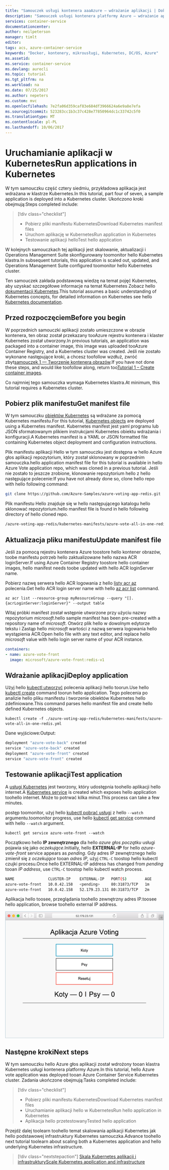 ```yaml
---
title: "Samouczek usługi kontenera aaaAzure — wdrażanie aplikacji | Dokumentacja firmy Microsoft"
description: "Samouczek usługi kontenera platformy Azure — wdrażanie aplikacji"
services: container-service
documentationcenter: 
author: neilpeterson
manager: timlt
editor: 
tags: acs, azure-container-service
keywords: "Docker, kontenery, mikrousługi, Kubernetes, DC/OS, Azure"
ms.assetid: 
ms.service: container-service
ms.devlang: aurecli
ms.topic: tutorial
ms.tgt_pltfrm: na
ms.workload: na
ms.date: 07/25/2017
ms.author: nepeters
ms.custom: mvc
ms.openlocfilehash: 7e2fa06d359caf83e684df3966624a6e9a8e7efa
ms.sourcegitcommit: 523283cc1b3c37c428e77850964dc1c33742c5f0
ms.translationtype: MT
ms.contentlocale: pl-PL
ms.lasthandoff: 10/06/2017
---
```

# <a name="run-applications-in-kubernetes"></a><span data-ttu-id="7c89d-104">Uruchamianie aplikacji w Kubernetes</span><span class="sxs-lookup"><span data-stu-id="7c89d-104">Run applications in Kubernetes</span></span>

<span data-ttu-id="7c89d-105">W tym samouczku część cztery siedmiu, przykładowa aplikacja jest wdrażana w klastrze Kubernetes.</span><span class="sxs-lookup"><span data-stu-id="7c89d-105">In this tutorial, part four of seven, a sample application is deployed into a Kubernetes cluster.</span></span> <span data-ttu-id="7c89d-106">Ukończono kroki obejmują:</span><span class="sxs-lookup"><span data-stu-id="7c89d-106">Steps completed include:</span></span>

> [!div class="checklist"]
> * <span data-ttu-id="7c89d-107">Pobierz pliki manifestu Kubernetes</span><span class="sxs-lookup"><span data-stu-id="7c89d-107">Download Kubernetes manifest files</span></span>
> * <span data-ttu-id="7c89d-108">Uruchom aplikację w Kubernetes</span><span class="sxs-lookup"><span data-stu-id="7c89d-108">Run application in Kubernetes</span></span>
> * <span data-ttu-id="7c89d-109">Testowanie aplikacji hello</span><span class="sxs-lookup"><span data-stu-id="7c89d-109">Test hello application</span></span>

<span data-ttu-id="7c89d-110">W kolejnych samouczkach tej aplikacji jest skalowanie, aktualizacji i Operations Management Suite skonfigurowany toomonitor hello Kubernetes klastra.</span><span class="sxs-lookup"><span data-stu-id="7c89d-110">In subsequent tutorials, this application is scaled out, updated, and Operations Management Suite configured toomonitor hello Kubernetes cluster.</span></span>

<span data-ttu-id="7c89d-111">Ten samouczek zakłada podstawową wiedzę na temat pojęć Kubernetes, aby uzyskać szczegółowe informacje na temat Kubernetes Zobacz hello [dokumentacji Kubernetes](https://kubernetes.io/docs/home/).</span><span class="sxs-lookup"><span data-stu-id="7c89d-111">This tutorial assumes a basic understanding of Kubernetes concepts, for detailed information on Kubernetes see hello [Kubernetes documentation](https://kubernetes.io/docs/home/).</span></span>

## <a name="before-you-begin"></a><span data-ttu-id="7c89d-112">Przed rozpoczęciem</span><span class="sxs-lookup"><span data-stu-id="7c89d-112">Before you begin</span></span>

<span data-ttu-id="7c89d-113">W poprzednich samouczki aplikacji zostało umieszczone w obrazie kontenera, ten obraz został przekazany tooAzure rejestru kontenera i klaster Kubernetes został utworzony.</span><span class="sxs-lookup"><span data-stu-id="7c89d-113">In previous tutorials, an application was packaged into a container image, this image was uploaded tooAzure Container Registry, and a Kubernetes cluster was created.</span></span> <span data-ttu-id="7c89d-114">Jeśli nie zostało wykonane następujące kroki, a chcesz toofollow wzdłuż, zwróć zbyt[samouczek 1 — Tworzenie kontenera obrazów](./container-service-tutorial-kubernetes-prepare-app.md).</span><span class="sxs-lookup"><span data-stu-id="7c89d-114">If you have not done these steps, and would like toofollow along, return too[Tutorial 1 – Create container images](./container-service-tutorial-kubernetes-prepare-app.md).</span></span> 

<span data-ttu-id="7c89d-115">Co najmniej tego samouczka wymaga Kubernetes klastra.</span><span class="sxs-lookup"><span data-stu-id="7c89d-115">At minimum, this tutorial requires a Kubernetes cluster.</span></span>

## <a name="get-manifest-file"></a><span data-ttu-id="7c89d-116">Pobierz plik manifestu</span><span class="sxs-lookup"><span data-stu-id="7c89d-116">Get manifest file</span></span>

<span data-ttu-id="7c89d-117">W tym samouczku [obiektów Kubernetes](https://kubernetes.io/docs/concepts/overview/working-with-objects/kubernetes-objects/) są wdrażane za pomocą Kubernetes manifestu.</span><span class="sxs-lookup"><span data-stu-id="7c89d-117">For this tutorial, [Kubernetes objects](https://kubernetes.io/docs/concepts/overview/working-with-objects/kubernetes-objects/) are deployed using a Kubernetes manifest.</span></span> <span data-ttu-id="7c89d-118">Kubernetes manifest jest yaml programu lub JSON sformatowanym plikiem instrukcjami Kubernetes obiektu wdrażania i konfiguracji.</span><span class="sxs-lookup"><span data-stu-id="7c89d-118">A Kubernetes manifest is a YAML or JSON formatted file containing Kubernetes object deployment and configuration instructions.</span></span>

<span data-ttu-id="7c89d-119">Plik manifestu aplikacji Hello w tym samouczku jest dostępna w hello Azure głos aplikacji repozytorium, który został sklonowany w poprzednim samouczka.</span><span class="sxs-lookup"><span data-stu-id="7c89d-119">hello application manifest file for this tutorial is available in hello Azure Vote application repo, which was cloned in a previous tutorial.</span></span> <span data-ttu-id="7c89d-120">Jeśli nie zostało to jeszcze zrobione, klonowanie repozytorium hello z hello następujące polecenie:</span><span class="sxs-lookup"><span data-stu-id="7c89d-120">If you have not already done so, clone hello repo with hello following command:</span></span> 

```bash
git clone https://github.com/Azure-Samples/azure-voting-app-redis.git
```

<span data-ttu-id="7c89d-121">Plik manifestu Hello znajduje się w hello następującego katalogu hello sklonować repozytorium.</span><span class="sxs-lookup"><span data-stu-id="7c89d-121">hello manifest file is found in hello following directory of hello cloned repo.</span></span>

```bash
/azure-voting-app-redis/kubernetes-manifests/azure-vote-all-in-one-redis.yml
```

## <a name="update-manifest-file"></a><span data-ttu-id="7c89d-122">Aktualizacja pliku manifestu</span><span class="sxs-lookup"><span data-stu-id="7c89d-122">Update manifest file</span></span>

<span data-ttu-id="7c89d-123">Jeśli za pomocą rejestru kontenera Azure toostore hello kontener obrazów, toobe manifestu potrzeb hello zaktualizowane hello nazwa ACR loginServer.</span><span class="sxs-lookup"><span data-stu-id="7c89d-123">If using Azure Container Registry toostore hello container images, hello manifest needs toobe updated with hello ACR loginServer name.</span></span>

<span data-ttu-id="7c89d-124">Pobierz nazwę serwera hello ACR logowania z hello [listy acr az](/cli/azure/acr#list) polecenia.</span><span class="sxs-lookup"><span data-stu-id="7c89d-124">Get hello ACR login server name with hello [az acr list](/cli/azure/acr#list) command.</span></span>

```azurecli-interactive
az acr list --resource-group myResourceGroup --query "[].{acrLoginServer:loginServer}" --output table
```

<span data-ttu-id="7c89d-125">Witaj próbki manifest został wstępnie utworzone przy użyciu nazwy repozytorium *microsoft*.</span><span class="sxs-lookup"><span data-stu-id="7c89d-125">hello sample manifest has been pre-created with a repository name of *microsoft*.</span></span> <span data-ttu-id="7c89d-126">Otwórz plik hello w dowolnym edytorze tekstu i Zastąp hello *microsoft* wartości z nazwą serwera logowania hello wystąpienia ACR.</span><span class="sxs-lookup"><span data-stu-id="7c89d-126">Open hello file with any text editor, and replace hello *microsoft* value with hello login server name of your ACR instance.</span></span>

```yaml
containers:
- name: azure-vote-front
  image: microsoft/azure-vote-front:redis-v1
```

## <a name="deploy-application"></a><span data-ttu-id="7c89d-127">Wdrażanie aplikacji</span><span class="sxs-lookup"><span data-stu-id="7c89d-127">Deploy application</span></span>

<span data-ttu-id="7c89d-128">Użyj hello [kubectl utworzyć](https://kubernetes.io/docs/user-guide/kubectl/v1.6/#create) polecenia aplikacji hello toorun.</span><span class="sxs-lookup"><span data-stu-id="7c89d-128">Use hello [kubectl create](https://kubernetes.io/docs/user-guide/kubectl/v1.6/#create) command toorun hello application.</span></span> <span data-ttu-id="7c89d-129">Tego polecenia po analizie hello pliku manifestu i tworzenie obiektów Kubernetes hello zdefiniowane.</span><span class="sxs-lookup"><span data-stu-id="7c89d-129">This command parses hello manifest file and create hello defined Kubernetes objects.</span></span>

```azurecli-interactive
kubectl create -f ./azure-voting-app-redis/kubernetes-manifests/azure-vote-all-in-one-redis.yml
```

<span data-ttu-id="7c89d-130">Dane wyjściowe:</span><span class="sxs-lookup"><span data-stu-id="7c89d-130">Output:</span></span>

```bash
deployment "azure-vote-back" created
service "azure-vote-back" created
deployment "azure-vote-front" created
service "azure-vote-front" created
```

## <a name="test-application"></a><span data-ttu-id="7c89d-131">Testowanie aplikacji</span><span class="sxs-lookup"><span data-stu-id="7c89d-131">Test application</span></span>

<span data-ttu-id="7c89d-132">A [usługi Kubernetes](https://kubernetes.io/docs/concepts/services-networking/service/) jest tworzony, który udostępnia toohello aplikacji hello internet.</span><span class="sxs-lookup"><span data-stu-id="7c89d-132">A [Kubernetes service](https://kubernetes.io/docs/concepts/services-networking/service/) is created which exposes hello application toohello internet.</span></span> <span data-ttu-id="7c89d-133">Może to potrwać kilka minut.</span><span class="sxs-lookup"><span data-stu-id="7c89d-133">This process can take a few minutes.</span></span> 

<span data-ttu-id="7c89d-134">postęp toomonitor, użyj hello [kubectl pobrać usługi](https://review.docs.microsoft.com/en-us/azure/container-service/container-service-kubernetes-walkthrough?branch=pr-en-us-17681) z hello `--watch` argumentu.</span><span class="sxs-lookup"><span data-stu-id="7c89d-134">toomonitor progress, use hello [kubectl get service](https://review.docs.microsoft.com/en-us/azure/container-service/container-service-kubernetes-walkthrough?branch=pr-en-us-17681) command with hello `--watch` argument.</span></span>

```azurecli-interactive
kubectl get service azure-vote-front --watch
```

<span data-ttu-id="7c89d-135">Początkowo hello **IP zewnętrznego** dla hello *azure głos początku* usługi pojawia się jako *oczekujące*.</span><span class="sxs-lookup"><span data-stu-id="7c89d-135">Initially, hello **EXTERNAL-IP** for hello *azure-vote-front* service appears as *pending*.</span></span> <span data-ttu-id="7c89d-136">Gdy adres IP zewnętrznego hello zmienił się z *oczekujące* tooan *adres IP*, użyj `CTRL-C` toostop hello kubectl czujki procesu.</span><span class="sxs-lookup"><span data-stu-id="7c89d-136">Once hello EXTERNAL-IP address has changed from *pending* tooan *IP address*, use `CTRL-C` toostop hello kubectl watch process.</span></span>

```bash
NAME               CLUSTER-IP    EXTERNAL-IP   PORT(S)        AGE
azure-vote-front   10.0.42.158   <pending>     80:31873/TCP   1m
azure-vote-front   10.0.42.158   52.179.23.131 80:31873/TCP   2m
```

<span data-ttu-id="7c89d-137">Aplikacja hello toosee, przeglądania toohello zewnętrzny adres IP.</span><span class="sxs-lookup"><span data-stu-id="7c89d-137">toosee hello application, browse toohello external IP address.</span></span>

![Obraz przedstawiający klaster Kubernetes na platformie Azure](media/container-service-kubernetes-tutorials/azure-vote.png)

## <a name="next-steps"></a><span data-ttu-id="7c89d-139">Następne kroki</span><span class="sxs-lookup"><span data-stu-id="7c89d-139">Next steps</span></span>

<span data-ttu-id="7c89d-140">W tym samouczku hello Azure głos aplikacji został wdrożony tooan klastra Kubernetes usługi kontenera platformy Azure.</span><span class="sxs-lookup"><span data-stu-id="7c89d-140">In this tutorial, hello Azure vote application was deployed tooan Azure Container Service Kubernetes cluster.</span></span> <span data-ttu-id="7c89d-141">Zadania ukończone obejmują:</span><span class="sxs-lookup"><span data-stu-id="7c89d-141">Tasks completed include:</span></span>  

> [!div class="checklist"]
> * <span data-ttu-id="7c89d-142">Pobierz pliki manifestu Kubernetes</span><span class="sxs-lookup"><span data-stu-id="7c89d-142">Download Kubernetes manifest files</span></span>
> * <span data-ttu-id="7c89d-143">Uruchamianie aplikacji hello w Kubernetes</span><span class="sxs-lookup"><span data-stu-id="7c89d-143">Run hello application in Kubernetes</span></span>
> * <span data-ttu-id="7c89d-144">Aplikacja hello przetestowany</span><span class="sxs-lookup"><span data-stu-id="7c89d-144">Tested hello application</span></span>

<span data-ttu-id="7c89d-145">Przejdź dalej toolearn toohello temat skalowania aplikacji Kubernetes jak hello podstawowej infrastruktury Kubernetes samouczka.</span><span class="sxs-lookup"><span data-stu-id="7c89d-145">Advance toohello next tutorial toolearn about scaling both a Kubernetes application and hello underlying Kubernetes infrastructure.</span></span> 

> [!div class="nextstepaction"]
> [<span data-ttu-id="7c89d-146">Skala Kubernetes aplikacji i infrastruktury</span><span class="sxs-lookup"><span data-stu-id="7c89d-146">Scale Kubernetes application and infrastructure</span></span>](./container-service-tutorial-kubernetes-scale.md)